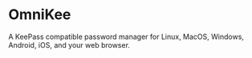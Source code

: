# OmniKee

A KeePass compatible password manager for Linux, MacOS, Windows, Android, iOS, and your web browser.

